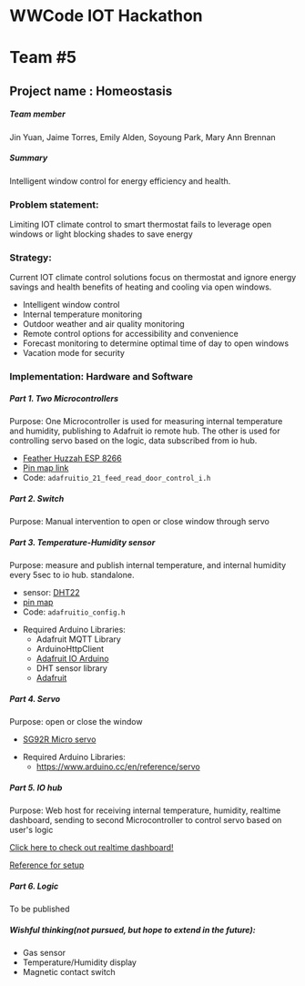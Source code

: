 # WWCode IOT Hackathon
# Team #5

## Project name : Homeostasis

##### Team member

Jin Yuan,
Jaime Torres,
Emily Alden,
Soyoung Park,
Mary Ann Brennan

##### Summary
Intelligent window control for energy efficiency and health.

### Problem statement:
Limiting IOT climate control to smart thermostat fails to leverage open windows or light blocking shades to save energy


### Strategy:
Current IOT climate control solutions focus on thermostat and ignore energy savings and health benefits of heating and cooling via open windows.

- Intelligent window control
- Internal temperature monitoring
- Outdoor weather and air quality monitoring
- Remote control options for accessibility and convenience
- Forecast monitoring to determine optimal time of day to open windows
- Vacation mode for security

### Implementation: Hardware and Software
##### Part 1. Two Microcontrollers
Purpose:
One Microcontroller is used for measuring internal temperature and humidity, publishing to Adafruit io remote hub. The other is used for controlling servo based on the logic, data subscribed from io hub.

* [Feather Huzzah ESP 8266](https://www.adafruit.com/product/2821)  
* [Pin map link](https://cdn-learn.adafruit.com/assets/assets/000/046/211/original/Huzzah_ESP8266_Pinout_v1.2.pdf?1504807178)
* Code: `adafruitio_21_feed_read_door_control_i.h`

##### Part 2. Switch
Purpose: Manual intervention to open or close window through servo


##### Part 3. Temperature-Humidity sensor
Purpose:
measure and publish internal temperature, and internal humidity every 5sec to io hub.
standalone.

* sensor: [DHT22](https://www.adafruit.com/product/385)
* [pin map](https://learn.adafruit.com/assets/39485)
* Code: `adafruitio_config.h`
+ Required Arduino Libraries:
   - Adafruit MQTT Library
   - ArduinoHttpClient
   - [Adafruit IO Arduino](https://github.com/adafruit/Adafruit_IO_Arduino)
   - DHT sensor library
   - [Adafruit](https://github.com/adafruit/Adafruit_Sensor)


##### Part 4. Servo
Purpose: open or close the window
* [SG92R Micro servo](https://www.adafruit.com/product/169)
+ Required Arduino Libraries:
   - https://www.arduino.cc/en/reference/servo


##### Part 5. IO hub
Purpose:
Web host for receiving internal temperature, humidity, realtime dashboard, sending to second Microcontroller to control servo based on user's logic


[Click here to check out realtime dashboard!](io.adafruit.com/mabmierau/freds)

[Reference for setup](https://learn.adafruit.com/remote-control-with-the-huzzah-plus-adafruit-io/arduino-setup)

##### Part 6. Logic

To be published

##### Wishful thinking(not pursued, but hope to extend in the future):

- Gas sensor
- Temperature/Humidity display
- Magnetic contact switch
